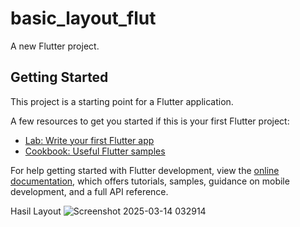 # basic_layout_flut

A new Flutter project.

## Getting Started

This project is a starting point for a Flutter application.

A few resources to get you started if this is your first Flutter project:

- [Lab: Write your first Flutter app](https://docs.flutter.dev/get-started/codelab)
- [Cookbook: Useful Flutter samples](https://docs.flutter.dev/cookbook)

For help getting started with Flutter development, view the
[online documentation](https://docs.flutter.dev/), which offers tutorials,
samples, guidance on mobile development, and a full API reference.

Hasil Layout
![Screenshot 2025-03-14 032914](https://github.com/user-attachments/assets/bdbb2775-448f-41b2-81cd-cdee008b6b1c)
